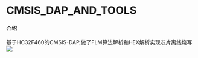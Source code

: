 # CMSIS_DAP_AND_TOOLS

#### 介绍
基于HC32F460的CMSIS-DAP,做了FLM算法解析和HEX解析实现芯片离线烧写
 [![](https://bb-embed.zjffun.com/embed?v=BV1HL411h77P)](https://www.bilibili.com/video/BV1HL411h77P/?vd_source=befefe24dbbfb8a0660475e2f7cb5675)
